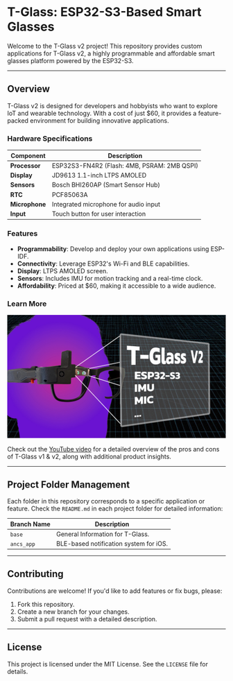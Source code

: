 # T-Glass: ESP32-S3-Based Smart Glasses

Welcome to the T-Glass v2 project! This repository provides custom applications for T-Glass v2, a highly programmable and affordable smart glasses platform powered by the ESP32-S3.

---

## Overview
T-Glass v2 is designed for developers and hobbyists who want to explore IoT and wearable technology. With a cost of just $60, it provides a feature-packed environment for building innovative applications.

### Hardware Specifications
| Component        | Description                                      |
|------------------|--------------------------------------------------|
| **Processor**    | ESP32S3-FN4R2 (Flash: 4MB, PSRAM: 2MB QSPI)     |
| **Display**      | JD9613 1.1-inch LTPS AMOLED                     |
| **Sensors**      | Bosch BHI260AP (Smart Sensor Hub)               |
| **RTC**          | PCF85063A                                       |
| **Microphone**   | Integrated microphone for audio input           |
| **Input**        | Touch button for user interaction               |

### Features
- **Programmability**: Develop and deploy your own applications using ESP-IDF.
- **Connectivity**: Leverage ESP32's Wi-Fi and BLE capabilities.
- **Display**: LTPS AMOLED screen.
- **Sensors**: Includes IMU for motion tracking and a real-time clock.
- **Affordability**: Priced at $60, making it accessible to a wide audience.

### Learn More

[![Showcase](https://github.com/0015/T-Glass-Applications/blob/main/misc/t_glass_v2.jpg?raw=true)](https://youtu.be/lb7yXE_X9qE)


Check out the [YouTube video](https://youtu.be/lb7yXE_X9qE) for a detailed overview of the pros and cons of T-Glass v1 & v2, along with additional product insights.

---

## Project Folder Management
Each folder in this repository corresponds to a specific application or feature. Check the `README.md` in each project folder for detailed information:

| Branch Name      | Description                                      |
|------------------|--------------------------------------------------|
| `base`           | General Information for T-Glass.         |
| `ancs_app` | BLE-based notification system for iOS.  |

---

## Contributing
Contributions are welcome! If you'd like to add features or fix bugs, please:
1. Fork this repository.
2. Create a new branch for your changes.
3. Submit a pull request with a detailed description.

---

## License
This project is licensed under the MIT License. See the `LICENSE` file for details.